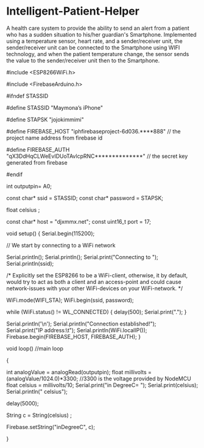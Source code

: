 # Intelligent-Patient-Helper
A health care system to provide the ability to send an alert from a patient who has a sudden situation to his/her guardian's Smartphone. Implemented using a temperature sensor, heart rate, and a sender/receiver unit, the sender/receiver unit can be connected to the Smartphone using WIFI technology, and when the patient temperature change, the sensor sends the value to the sender/receiver unit then to the Smartphone.


#include <ESP8266WiFi.h>

#include <FirebaseArduino.h>

#ifndef STASSID

#define STASSID "Maymona’s iPhone"

#define STAPSK  "jojokimmimi"

#define FIREBASE_HOST "iphfirebaseproject-6d036.****888"        // the project name address from firebase id

#define FIREBASE_AUTH "qX3DdHqCLWeEvIDUoTAvlcpRNC**************"       // the secret key generated from firebase

#endif

int outputpin= A0;

const char* ssid     = STASSID;
const char* password = STAPSK;

float celsius ;

const char* host = "djxmmx.net";
const uint16_t port = 17;

void setup() {
  Serial.begin(115200);

  // We start by connecting to a WiFi network

  Serial.println();
  Serial.println();
  Serial.print("Connecting to ");
  Serial.println(ssid);

  /* Explicitly set the ESP8266 to be a WiFi-client, otherwise, it by default,
     would try to act as both a client and an access-point and could cause
     network-issues with your other WiFi-devices on your WiFi-network. */
     
  WiFi.mode(WIFI_STA);
  WiFi.begin(ssid, password);
 

  while (WiFi.status() != WL_CONNECTED) {
    delay(500);
    Serial.print(".");
  }

Serial.println('\n');
  Serial.println("Connection established!");  
  Serial.print("IP address:\t");
  Serial.println(WiFi.localIP());
   Firebase.begin(FIREBASE_HOST, FIREBASE_AUTH); 
}

void loop()       //main loop

{


int analogValue = analogRead(outputpin);
float millivolts = (analogValue/1024.0)*3300; //3300 is the voltage provided by NodeMCU
float celsius = millivolts/10;
Serial.print("in DegreeC=   ");
Serial.print(celsius);
Serial.println("  celsius");


    

delay(5000);

String c = String(celsius) ;      


Firebase.setString("inDegreeC", c);  

}
